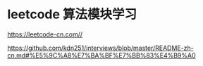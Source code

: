 # leetcode 算法模块学习
https://leetcode-cn.com//


https://github.com/kdn251/interviews/blob/master/README-zh-cn.md#%E5%9C%A8%E7%BA%BF%E7%BB%83%E4%B9%A0